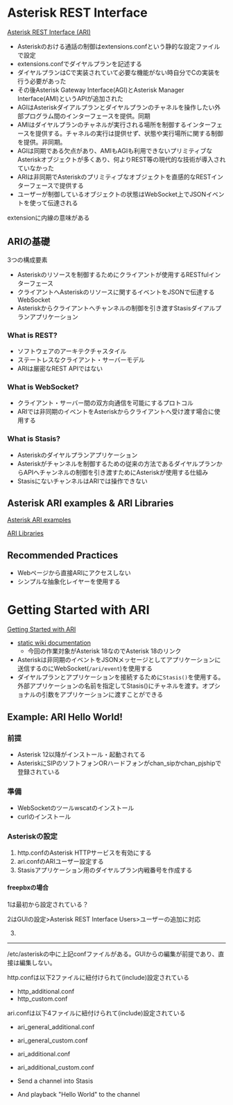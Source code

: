# Asterisk REST Interface

[Asterisk REST Interface (ARI)](https://wiki.asterisk.org/wiki/pages/viewpage.action?pageId=29395573)

- Asteriskのおける通話の制御はextensions.confという静的な設定ファイルで設定
- extensions.confでダイヤルプランを記述する
- ダイヤルプランはCで実装されていて必要な機能がない時自分でCの実装を行う必要があった
- その後Asterisk Gateway Interface(AGI)とAsterisk Manager Interface(AMI)というAPIが追加された
- AGIはAsteriskダイアルプランとダイヤルプランのチャネルを操作したい外部プログラム間のインターフェースを提供。同期
- AMIはダイヤルプランのチャネルが実行される場所を制御するインターフェースを提供する。チャネルの実行は提供せず、状態や実行場所に関する制御を提供。非同期。
- AGIは同期である欠点があり、AMIもAGIも利用できないプリミティブなAsteriskオブジェクトが多くあり、何よりREST等の現代的な技術が導入されていなかった
- ARIは非同期でAsteriskのプリミティブなオブジェクトを直感的なRESTインターフェースで提供する
- ユーザーが制御しているオブジェクトの状態はWebSocket上でJSONイベントを使って伝達される

extensionに内線の意味がある

## ARIの基礎

3つの構成要素

- Asteriskのリソースを制御するためにクライアントが使用するRESTfulインターフェース
- クライアントへAsteriskのリソースに関するイベントをJSONで伝達するWebSocket
- Asteriskからクライアントへチャンネルの制御を引き渡すStasisダイアルプランアプリケーション

### What is REST?

- ソフトウェアのアーキテクチャスタイル
- ステートレスなクライアント・サーバーモデル
- ARIは厳密なREST APIではない

### What is WebSocket?

- クライアント・サーバー間の双方向通信を可能にするプロトコル
- ARIでは非同期のイベントをAsteriskからクライアントへ受け渡す場合に使用する

### What is Stasis?

- Asteriskのダイヤルプランアプリケーション
- Asteriskがチャンネルを制御するための従来の方法であるダイヤルプランからAPIへチャンネルの制御を引き渡すためにAsteriskが使用する仕組み
- StasisにないチャンネルはARIでは操作できない

## Asterisk ARI examples & ARI Libraries

[Asterisk ARI examples](https://github.com/asterisk/ari-examples)

[ARI Libraries](https://wiki.asterisk.org/wiki/display/AST/ARI+Libraries)

## Recommended Practices

- Webページから直接ARIにアクセスしない
- シンプルな抽象化レイヤーを使用する

# Getting Started with ARI

[Getting Started with ARI](https://wiki.asterisk.org/wiki/display/AST/Getting+Started+with+ARI)

- [static wiki documentation](https://wiki.asterisk.org/wiki/display/AST/Asterisk+18+ARI)
  - 今回の作業対象がAsterisk 18なのでAsterisk 18のリンク
- Asteriskは非同期のイベントをJSONメッセージとしてアプリケーションに送信するのにWebSocket(`/ari/event`)を使用する
- ダイヤルプランとアプリケーションを接続するために`Stasis()`を使用する。外部アプリケーションの名前を指定してStasis()にチャネルを渡す。オプショナルの引数をアプリケーションに渡すことができる

## Example: ARI Hello World!

### 前提

- Asterisk 12以降がインストール・起動されてる
- AsteriskにSIPのソフトフォンORハードフォンがchan_sipかchan_pjshipで登録されている

### 準備

- WebSocketのツールwscatのインストール
- curlのインストール

### Asteriskの設定

1. http.confのAsterisk HTTPサービスを有効にする
2. ari.confのARIユーザー設定する
3. Stasisアプリケーション用のダイヤルプラン内戦番号を作成する

#### freepbxの場合

1は最初から設定されている？

2はGUIの設定>Asterisk REST Interface Users>ユーザーの追加に対応

3.

---

/etc/asteriskの中に上記confファイルがある。GUIからの編集が前提であり、直接は編集しない。

http.confは以下2ファイルに紐付けられて(include)設定されている

- http_additional.conf
- http_custom.conf

ari.confは以下4ファイルに紐付けられて(include)設定されている

- ari_general_additional.conf
- ari_general_custom.conf
- ari_additional.conf
- ari_additional_custom.conf

- Send a channel into Stasis
- And playback "Hello World" to the channel


